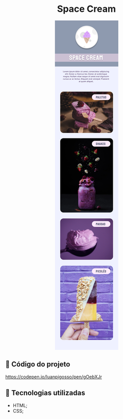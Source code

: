 <h1 align="center">
  Space Cream
</h1>

<p align="center">
  <img src="/assets/img/preview.png">
</p>

## 🔗 Código do projeto

<https://codepen.io/luanpigosso/pen/gOebXJr>

## 💼 Tecnologias utilizadas

- HTML;
- CSS;
